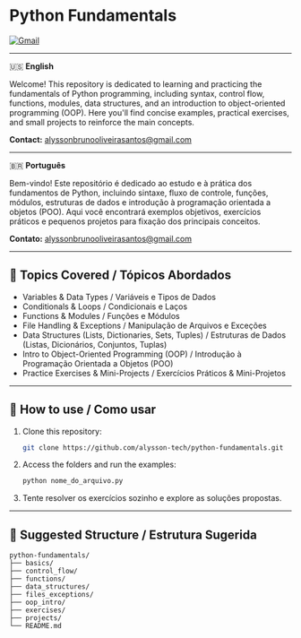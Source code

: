 # Python Fundamentals

[![Gmail](https://img.shields.io/badge/alyssonbrunooliveirasantos@gmail.com-EA4335?logo=gmail&logoColor=white)](mailto:alyssonbrunooliveirasantos@gmail.com)

---

🇺🇸 **English**

Welcome! This repository is dedicated to learning and practicing the fundamentals of Python programming, including syntax, control flow, functions, modules, data structures, and an introduction to object-oriented programming (OOP). Here you'll find concise examples, practical exercises, and small projects to reinforce the main concepts.

**Contact:** [alyssonbrunooliveirasantos@gmail.com](mailto:alyssonbrunooliveirasantos@gmail.com)

---

🇧🇷 **Português**

Bem-vindo! Este repositório é dedicado ao estudo e à prática dos fundamentos de Python, incluindo sintaxe, fluxo de controle, funções, módulos, estruturas de dados e introdução à programação orientada a objetos (POO). Aqui você encontrará exemplos objetivos, exercícios práticos e pequenos projetos para fixação dos principais conceitos.

**Contato:** [alyssonbrunooliveirasantos@gmail.com](mailto:alyssonbrunooliveirasantos@gmail.com)

---

## 📝 Topics Covered / Tópicos Abordados

- Variables & Data Types / Variáveis e Tipos de Dados
- Conditionals & Loops / Condicionais e Laços
- Functions & Modules / Funções e Módulos
- File Handling & Exceptions / Manipulação de Arquivos e Exceções
- Data Structures (Lists, Dictionaries, Sets, Tuples) / Estruturas de Dados (Listas, Dicionários, Conjuntos, Tuplas)
- Intro to Object-Oriented Programming (OOP) / Introdução à Programação Orientada a Objetos (POO)
- Practice Exercises & Mini-Projects / Exercícios Práticos & Mini-Projetos

---

## 🚀 How to use / Como usar

1. Clone this repository:
    ```bash
    git clone https://github.com/alysson-tech/python-fundamentals.git
    ```
2. Access the folders and run the examples:
    ```bash
    python nome_do_arquivo.py
    ```
3. Tente resolver os exercícios sozinho e explore as soluções propostas.

---

## 📁 Suggested Structure / Estrutura Sugerida

```plaintext
python-fundamentals/
├── basics/
├── control_flow/
├── functions/
├── data_structures/
├── files_exceptions/
├── oop_intro/
├── exercises/
├── projects/
└── README.md
